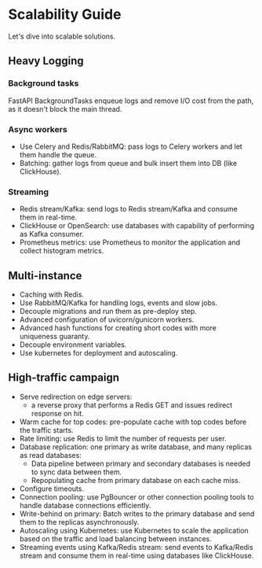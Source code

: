 # Scalability Guide

Let's dive into scalable solutions.

## Heavy Logging

### Background tasks

FastAPI BackgroundTasks enqueue logs and remove I/O cost from the path, as it doesn't block the main thread.

### Async workers

- Use Celery and Redis/RabbitMQ: pass logs to Celery workers and let them handle the queue.
- Batching: gather logs from queue and bulk insert them into DB (like ClickHouse).

### Streaming

- Redis stream/Kafka: send logs to Redis stream/Kafka and consume them in real-time.
- ClickHouse or OpenSearch: use databases with capability of performing as Kafka consumer.
- Prometheus metrics: use Prometheus to monitor the application and collect histogram metrics.

## Multi-instance

- Caching with Redis.
- Use RabbitMQ/Kafka for handling logs, events and slow jobs.
- Decouple migrations and run them as pre-deploy step.
- Advanced configuration of uvicorn/gunicorn workers.
- Advanced hash functions for creating short codes with more uniqueness guaranty.
- Decouple environment variables.
- Use kubernetes for deployment and autoscaling.

## High-traffic campaign

- Serve redirection on edge servers:
  - a reverse proxy that performs a Redis GET and issues redirect response on hit.
- Warm cache for top codes: pre-populate cache with top codes before the traffic starts.
- Rate limiting: use Redis to limit the number of requests per user.
- Database replication: one primary as write database, and many replicas as read databases:
  - Data pipeline between primary and secondary databases is needed to sync data between them.
  - Repopulating cache from primary database on each cache miss.
- Configure timeouts.
- Connection pooling: use PgBouncer or other connection pooling tools to handle database connections efficiently.
- Write-behind on primary: Batch writes to the primary database and send them to the replicas asynchronously.
- Autoscaling using Kubernetes: use Kubernetes to scale the application based on the traffic and load balancing between instances.
- Streaming events using Kafka/Redis stream: send events to Kafka/Redis stream and consume them in real-time using databases like ClickHouse.
